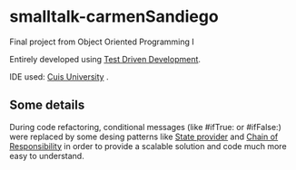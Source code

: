 # smalltalk-carmenSandiego
Final project from Object Oriented Programming I

Entirely developed  using [Test Driven Development](https://www.freecodecamp.org/news/test-driven-development-what-it-is-and-what-it-is-not-41fa6bca02a2/).

IDE used: [Cuis University](https://sites.google.com/view/cuis-university) .


## Some details  

During code refactoring, conditional messages (like #ifTrue: or #ifFalse:) were replaced by some desing patterns like [State provider](https://refactoring.guru/design-patterns/state) and [Chain of Responsibility](https://refactoring.guru/design-patterns/chain-of-responsibility) in order to provide a scalable solution and code much more easy to understand.  
